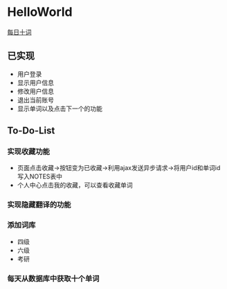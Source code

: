 # HelloWorld
[每日十词](http://anwuli.cn:8080/HelloWorld)

## 已实现
* 用户登录
* 显示用户信息
* 修改用户信息
* 退出当前账号
* 显示单词以及点击下一个的功能

## To-Do-List
### 实现收藏功能
* 页面点击收藏->按钮变为已收藏->利用ajax发送异步请求->将用户id和单词id写入NOTES表中
* 个人中心点击我的收藏，可以查看收藏单词
### 实现隐藏翻译的功能
### 添加词库
* 四级
* 六级
* 考研
### 每天从数据库中获取十个单词
